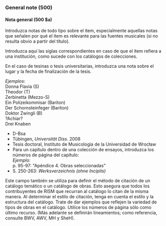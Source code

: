### General note (500)

#### Nota general (500 $a)
Introduzca notas de todo tipo sobre el ítem, especialmente aquellas notas que señalen por qué el ítem es relevante para las fuentes musicales (si no resulta obvio a partir del título).

Introduzca aquí las siglas correspondientes en caso de que el ítem refiera a una institución, como sucede con los catálogos de colecciones.

En el caso de tesinas o tesis universitarias, introduzca una nota sobre el lugar y la fecha de finalización de la tesis.

_Ejemplos_:  
Donna Flavia (S)  
Theodor (T)  
Zerbinetta (Mezzo-S)  
Ein Polizeikommisar (Bariton)  
Der Schornsteinfeger (Bariton)  
Doktor Zwingli (B)  
?Achiar?  
Drei Knaben

- D-Bsa
- Tübingen, _Universität Diss_. 2008
- Tesis doctoral, Instituto de Musicología de la Universidad de Wrocław
- Para un capítulo dentro de una colección de ensayos, introduzca los números de página del capítulo:  
  _Ejemplo:_  
  p. 95-97: "Apéndice 4. Obras seleccionadas"
- S. 250-263: _Werksverzeichnis (ohne Incipits)_

Este campo también se utiliza para definir el método de citación de un catálogo temático o un catálogo de obras. Esto asegura que todos los contribuyentes de RISM que recurran al catálogo lo citan de la misma manera. Al determinar el estilo de citación, tenga en cuenta el estilo y la estructura del catálogo. Trate de dar ejemplos que reflejen la variedad de tipos de obras en el catálogo. Utilice los números de página sólo como último recurso. (Más adelante se definirán lineamientos; como referencia, consulte BWV, AWV, MH y SheH).
